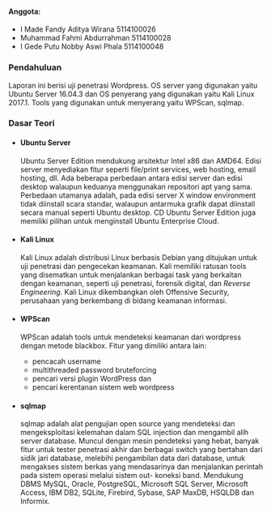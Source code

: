 #### Anggota:
* I Made Fandy Aditya Wirana    5114100026
* Muhammad Fahmi Abdurrahman    5114100028
* I Gede Putu Nobby Aswi Phala  5114100048

### Pendahuluan

  Laporan ini berisi uji penetrasi Wordpress. OS server yang digunakan yaitu Ubuntu Server 16.04.3 dan OS penyerang yang digunakan yaitu Kali Linux 2017.1. Tools yang digunakan untuk menyerang yaitu WPScan, sqlmap.
  
### Dasar Teori

  * #### Ubuntu Server
    Ubuntu Server Edition mendukung arsitektur Intel x86 dan AMD64. Edisi server menyediakan fitur seperti file/print services, web hosting, email hosting, dll. Ada beberapa perbedaan antara edisi server dan edisi desktop walaupun keduanya menggunakan repositori apt yang sama. Perbedaan utamanya adalah, pada edisi server X window environment tidak diinstall scara standar, walaupun antarmuka grafik dapat diinstall secara manual seperti Ubuntu desktop. CD Ubuntu Server Edition juga memiliki pilihan untuk menginstall Ubuntu Enterprise Cloud.
    
  * #### Kali Linux
    Kali Linux adalah distribusi Linux berbasis Debian yang ditujukan untuk uji penetrasi dan pengecekan keamanan. Kali memiliki ratusan tools yang disematkan untuk menjalankan berbagai task yang berkaitan dengan keamanan, seperti uji penetrasi, forensik digital, dan *Reverse Engineering*. Kali Linux dikembangkan oleh Offensive Security, perusahaan yang berkembang di bidang keamanan informasi.
    
  * #### WPScan
    WPScan adalah tools untuk mendeteksi keamanan dari wordpress dengan metode blackbox. Fitur yang dimiliki antara lain:
    * pencacah username
    * multithreaded password bruteforcing
    * pencari versi plugin WordPress dan
    * pencari kerentanan sistem web wordpress
    
  * #### sqlmap
    sqlmap adalah alat pengujian open source yang mendeteksi dan mengeksploitasi kelemahan dalam SQL injection dan mengambil alih server database. Muncul dengan mesin pendeteksi yang hebat, banyak fitur untuk tester penetrasi akhir dan berbagai switch yang bertahan dari sidik jari database, melebihi pengambilan data dari database, untuk mengakses sistem berkas yang mendasarinya dan menjalankan perintah pada sistem operasi melalui sistem out- koneksi band.
    Mendukung  DBMS MySQL, Oracle, PostgreSQL, Microsoft SQL Server, Microsoft Access, IBM DB2, SQLite, Firebird, Sybase, SAP MaxDB, HSQLDB dan Informix.
